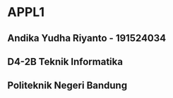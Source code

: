 # APPL1 
## Andika Yudha Riyanto - 191524034
## D4-2B Teknik Informatika 
## Politeknik Negeri Bandung